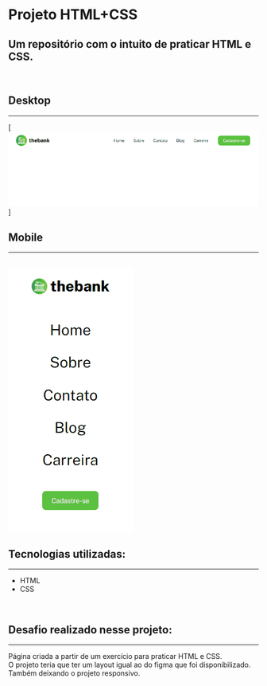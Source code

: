 # Projeto HTML+CSS

## Um repositório com o intuito de praticar HTML e CSS.  

<br>

## Desktop

---

[<img src="Animação-1.gif" alt="gif da tela inicial desktop">]

## Mobile

---

&nbsp;&nbsp;&nbsp;&nbsp;&nbsp;&nbsp;&nbsp;&nbsp;&nbsp;&nbsp;&nbsp;&nbsp;&nbsp;&nbsp;&nbsp;&nbsp;&nbsp;&nbsp;&nbsp;&nbsp;&nbsp;&nbsp;&nbsp;&nbsp;&nbsp;&nbsp;&nbsp;&nbsp;&nbsp;&nbsp;&nbsp;&nbsp;&nbsp;&nbsp;&nbsp;&nbsp;&nbsp;&nbsp;&nbsp;&nbsp;&nbsp;&nbsp;&nbsp;&nbsp;&nbsp;&nbsp;&nbsp;&nbsp;&nbsp;&nbsp;&nbsp;&nbsp;&nbsp;&nbsp;&nbsp;&nbsp;&nbsp;&nbsp;&nbsp;&nbsp;&nbsp;&nbsp;&nbsp;&nbsp;&nbsp;&nbsp;&nbsp;&nbsp;&nbsp;&nbsp;&nbsp;&nbsp;&nbsp;&nbsp;&nbsp;&nbsp;&nbsp;&nbsp;&nbsp;&nbsp; <img src="Animação-2.gif" alt="gif da tela inicial mobile">
<br>


## Tecnologias utilizadas:

---
- HTML
- CSS
<br>

## Desafio realizado nesse projeto:

---
Página criada a partir de um exercício para praticar HTML e CSS. <br>
 O projeto teria que ter um layout igual ao do figma que foi disponibilizado.<br>
 Também deixando o projeto responsivo.
